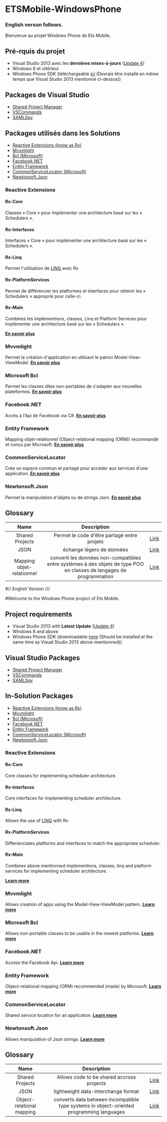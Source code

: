 # ETSMobile-WindowsPhone
### English verson follows.

Bienvenue au projet Windows Phone de Ets Mobile.

## Pré-rquis du projet 
* Visual Studio 2013 avec les **dernières mises-à-jours** ([Update 4](http://www.microsoft.com/en-ca/download/details.aspx?id=44921))
* Windows 8 et ultérieur
* Windows Phone SDK (téléchargeable [ici](http://dev.windows.com/en-us/develop/download-phone-sdk) (Devrais être installé en même temps que Visual Studio 2013 mentionné ci-dessus))

## Packages de Visual Studio
* [Shared Project Manager](https://visualstudiogallery.msdn.microsoft.com/315c13a7-2787-4f57-bdf7-adae6ed54450)
* [VSCommands](http://vscommands.squaredinfinity.com/)
* [XAMLSpy](http://xamlspy.com/)


## Packages utilisés dans les Solutions
* [Reactive Extensions (know as Rx)](https://msdn.microsoft.com/en-ca/data/gg577609.aspx)
* [Mvvmlight](https://mvvmlight.codeplex.com/)
* [Bcl (Microsoft)](https://www.nuget.org/packages/Microsoft.Bcl/)
* [Facebook.NET](https://facebooknet.codeplex.com/)
* [Entity Framework](https://msdn.microsoft.com/en-ca/data/ef.aspx)
* [CommonServiceLocator (Microsoft)](https://commonservicelocator.codeplex.com/)
* [Newtonsoft.Json](https://www.nuget.org/packages/Newtonsoft.Json)

### Reactive Extensions
#### Rx-Core
Classes « Core » pour implémenter une architecture basé sur les « Schedulers ».
#### Rx-Interfaces
Interfaces « Core » pour implémenter une architecture basé sur les « Schedulers ».
#### Rx-Linq
Permet l'utilisation de [LINQ](https://msdn.microsoft.com/en-CA/library/bb397926.aspx) avec Rx
#### Rx-PlatformServices
Permet de différencier les platformes et interfaces pour obtenir les « Schedulers » approprié pour celle-ci.
#### Rx-Main
Combines les implémentions, classes, Linq et Platform Services pour implémenter une architecture basé sur les « Schedulers ».

**[En savoir plus](https://msdn.microsoft.com/en-ca/data/gg577609.aspx)**


### Mvvmlight
Permet la création d'application en utilisant le patron Model-View-ViewModel.
**[En savoir plus](https://www.nuget.org/packages/Newtonsoft.Json)**

### Microsoft Bcl
Permet les classes dites non-portables de s'adapter aux nouvelles plateformes.
**[En savoir plus](https://www.nuget.org/packages/Microsoft.Bcl/)**

### Facebook.NET
Accès à l'Api de Facebook via C#.
**[En savoir plus](http://facebooksdk.net/)**

### Entity Framework
Mapping objet-relationnel (Object-relational mapping (ORM)) recommandé et conçu par Microsoft.
**[En savoir plus](https://msdn.microsoft.com/en-ca/data/ef.aspx)**

### CommonServiceLocator
Crée un espace commun et partagé pour accéder aux services d'une application.
**[En savoir plus](https://commonservicelocator.codeplex.com/)**

### Newtonsoft.Json
Permet la manipulation d'objets ou de strings Json.
**[En savoir plus](http://www.newtonsoft.com/json)**

## Glossary
| Name          | Description   | |
| :-------------: |:-------------:| :-----:|
| Shared Projects | Permet le code d'être partagé entre projets | [Link](http://blogs.msdn.com/b/somasegar/archive/2014/04/02/visual-studio-2013-update-2-rc-universal-projects-for-windows-and-windows-phone.aspx) |
| JSON | échange légers de données |   [Link](http://json.org/) |
| Mapping objet-relationnel | converti les données non-compatibles entre systèmes à des objets de type POO en classes de langages de programmation |   [Link](http://en.wikipedia.org/wiki/Object-relational_mapping) |


#// English Version ///

#Welcome to the Windows Phone project of Ets Mobile.

## Project requirements
* Visual Studio 2013 with **Latest Update** ([Update 4](http://www.microsoft.com/en-ca/download/details.aspx?id=44921))
* Windows 8 and above
* Windows Phone SDK (downloadable [here](http://dev.windows.com/en-us/develop/download-phone-sdk) (Should be installed at the same time as Visual Studio 2013 above-mentionned))

## Visual Studio Packages
* [Shared Project Manager](https://visualstudiogallery.msdn.microsoft.com/315c13a7-2787-4f57-bdf7-adae6ed54450)
* [VSCommands](http://vscommands.squaredinfinity.com/)
* [XAMLSpy](http://xamlspy.com/)


## In-Solution Packages
* [Reactive Extensions (know as Rx)](https://msdn.microsoft.com/en-ca/data/gg577609.aspx)
* [Mvvmlight](https://mvvmlight.codeplex.com/)
* [Bcl (Microsoft)](https://www.nuget.org/packages/Microsoft.Bcl/)
* [Facebook.NET](https://facebooknet.codeplex.com/)
* [Entity Framework](https://msdn.microsoft.com/en-ca/data/ef.aspx)
* [CommonServiceLocator (Microsoft)](https://commonservicelocator.codeplex.com/)
* [Newtonsoft.Json](https://www.nuget.org/packages/Newtonsoft.Json)

### Reactive Extensions
#### Rx-Core
Core classes for implementing scheduler architecture.
#### Rx-Interfaces
Core interfaces for implementing scheduler architecture.
#### Rx-Linq
Allows the use of [LINQ](https://msdn.microsoft.com/en-CA/library/bb397926.aspx) with Rx
#### Rx-PlatformServices
Differienciates platforms and interfaces to match the appropriate scheduler.
#### Rx-Main
Combines above mentionned implementions, classes, linq and platform services for implementing scheduler architecture.

**[Learn more](https://msdn.microsoft.com/en-ca/data/gg577609.aspx)**


### Mvvmlight
Allows creation of apps using the Model-View-ViewModel pattern.
**[Learn more](https://www.nuget.org/packages/Newtonsoft.Json)**

### Microsoft Bcl
Allows non-portable classes to be usable in the newest platforms.
**[Learn more](https://www.nuget.org/packages/Microsoft.Bcl/)**

### Facebook.NET
Access the Facebook Api.
**[Learn more](http://facebooksdk.net/)**

### Entity Framework
Object-relational mapping (ORM) recommended (made) by Microsoft.
**[Learn more](https://msdn.microsoft.com/en-ca/data/ef.aspx)**

### CommonServiceLocator
Shared service location for an application.
**[Learn more](https://commonservicelocator.codeplex.com/)**

### Newtonsoft.Json
Allows manipulation of Json strings.
**[Learn more](http://www.newtonsoft.com/json)**

## Glossary
| Name          | Description   | |
| :-------------: |:-------------:| :-----:|
| Shared Projects | Allows code to be shared accross projects | [Link](http://blogs.msdn.com/b/somasegar/archive/2014/04/02/visual-studio-2013-update-2-rc-universal-projects-for-windows-and-windows-phone.aspx) |
| JSON | lightweight data-interchange format |   [Link](http://json.org/) |
| Object-relational mapping | converts data between incompatible type systems in object-oriented programming languages |   [Link](http://en.wikipedia.org/wiki/Object-relational_mapping) |
